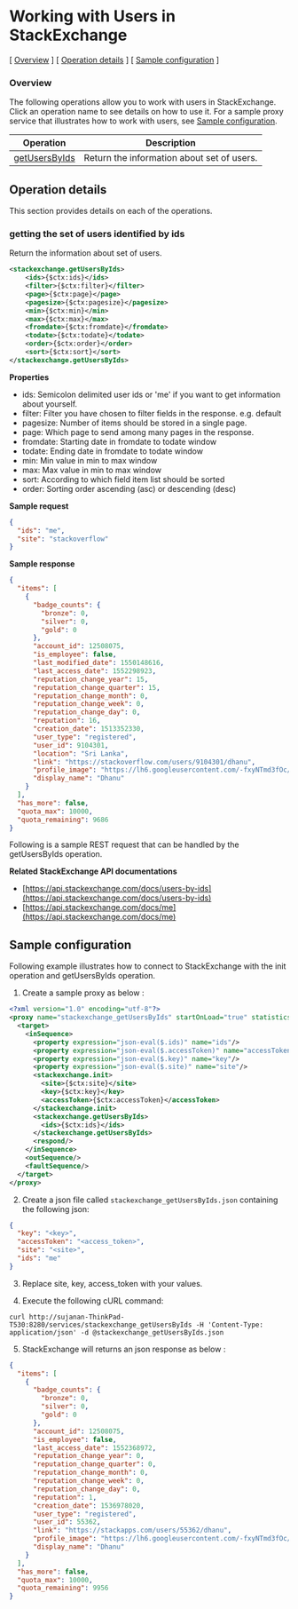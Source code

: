 # Working with Users in StackExchange

[ [Overview](#overview) ]  [ [Operation details](#operation-details) ]  [ [Sample configuration](#sample-configuration) ]

### Overview
The following operations allow you to work with users in StackExchange. Click an operation name to see details on how to use it. 
For a sample proxy service that illustrates how to work with users, see [Sample configuration](#sample-configuration).

| Operation | Description |
| ------------- |-------------|
| [getUsersByIds](#getting-the-set-of-users-identified-by-ids) | Return the information about set of users. |

## Operation details
This section provides details on each of the operations.

### getting the set of users identified by ids
Return the information about set of users.

```xml
<stackexchange.getUsersByIds>
    <ids>{$ctx:ids}</ids>
    <filter>{$ctx:filter}</filter>
    <page>{$ctx:page}</page>
    <pagesize>{$ctx:pagesize}</pagesize>
    <min>{$ctx:min}</min>
    <max>{$ctx:max}</max>
    <fromdate>{$ctx:fromdate}</fromdate>
    <todate>{$ctx:todate}</todate>
    <order>{$ctx:order}</order>
    <sort>{$ctx:sort}</sort>
</stackexchange.getUsersByIds>
```

**Properties**
* ids: Semicolon delimited user ids or 'me' if you want to get information about yourself.
* filter: Filter you have chosen to filter fields in the response. e.g. default
* pagesize: Number of items should be stored in a single page.
* page: Which page to send among many pages in the response.
* fromdate: Starting date in fromdate to todate window
* todate: Ending date in fromdate to todate window
* min: Min value in min to max window
* max: Max value in min to max window
* sort: According to which field item list should be sorted  
* order: Sorting order ascending (asc) or descending (desc)

**Sample request**
```json
{
  "ids": "me",
  "site": "stackoverflow"
}
```

**Sample response**
```json
{
  "items": [
    {
      "badge_counts": {
        "bronze": 0,
        "silver": 0,
        "gold": 0
      },
      "account_id": 12508075,
      "is_employee": false,
      "last_modified_date": 1550148616,
      "last_access_date": 1552298923,
      "reputation_change_year": 15,
      "reputation_change_quarter": 15,
      "reputation_change_month": 0,
      "reputation_change_week": 0,
      "reputation_change_day": 0,
      "reputation": 16,
      "creation_date": 1513352330,
      "user_type": "registered",
      "user_id": 9104301,
      "location": "Sri Lanka",
      "link": "https://stackoverflow.com/users/9104301/dhanu",
      "profile_image": "https://lh6.googleusercontent.com/-fxyNTmd3fOc/AAAAAAAAAAI/AAAAAAAAADw/jTw3x-DCCJs/photo.jpg?sz=128",
      "display_name": "Dhanu"
    }
  ],
  "has_more": false,
  "quota_max": 10000,
  "quota_remaining": 9686
}
```

Following is a sample REST request that can be handled by the getUsersByIds operation.

**Related StackExchange API documentations**
* [https://api.stackexchange.com/docs/users-by-ids](https://api.stackexchange.com/docs/users-by-ids)
* [https://api.stackexchange.com/docs/me](https://api.stackexchange.com/docs/me)

## Sample configuration

Following example illustrates how to connect to StackExchange with the init operation and getUsersByIds operation.

1. Create a sample proxy as below :
```xml
<?xml version="1.0" encoding="utf-8"?>
<proxy name="stackexchange_getUsersByIds" startOnLoad="true" statistics="disable" trace="disable" transports="http,https" xmlns="http://ws.apache.org/ns/synapse">
  <target>
    <inSequence>
      <property expression="json-eval($.ids)" name="ids"/>
      <property expression="json-eval($.accessToken)" name="accessToken"/>
      <property expression="json-eval($.key)" name="key"/>
      <property expression="json-eval($.site)" name="site"/>
      <stackexchange.init>
        <site>{$ctx:site}</site>
        <key>{$ctx:key}</key>
        <accessToken>{$ctx:accessToken}</accessToken>
      </stackexchange.init>
      <stackexchange.getUsersByIds>
        <ids>{$ctx:ids}</ids>
      </stackexchange.getUsersByIds>
      <respond/>
    </inSequence>
    <outSequence/>
    <faultSequence/>
  </target>
</proxy>
```

2. Create a json file called `stackexchange_getUsersByIds.json` containing the following json:
```json
{
  "key": "<key>",
  "accessToken": "<access_token>",
  "site": "<site>",
  "ids": "me"
}
```

3. Replace site, key, access_token with your values.

4. Execute the following cURL command:
```
curl http://sujanan-ThinkPad-T530:8280/services/stackexchange_getUsersByIds -H 'Content-Type: application/json' -d @stackexchange_getUsersByIds.json
```

5. StackExchange will returns an json response as below :
```json
{
  "items": [
    {
      "badge_counts": {
        "bronze": 0,
        "silver": 0,
        "gold": 0
      },
      "account_id": 12508075,
      "is_employee": false,
      "last_access_date": 1552368972,
      "reputation_change_year": 0,
      "reputation_change_quarter": 0,
      "reputation_change_month": 0,
      "reputation_change_week": 0,
      "reputation_change_day": 0,
      "reputation": 1,
      "creation_date": 1536978020,
      "user_type": "registered",
      "user_id": 55362,
      "link": "https://stackapps.com/users/55362/dhanu",
      "profile_image": "https://lh6.googleusercontent.com/-fxyNTmd3fOc/AAAAAAAAAAI/AAAAAAAAADw/jTw3x-DCCJs/photo.jpg?sz=128",
      "display_name": "Dhanu"
    }
  ],
  "has_more": false,
  "quota_max": 10000,
  "quota_remaining": 9956
}
```
